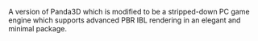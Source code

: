 A version of Panda3D which is modified to be a stripped-down PC game engine which supports advanced PBR IBL rendering in an elegant and minimal package.
